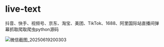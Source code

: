 # live-text
抖音、快手、视频号、京东、淘宝、美团、TikTok、1688、阿里国际站直播间弹幕抓取爬取爬虫python源码

![微信截图_20250619200303](https://github.com/user-attachments/assets/63a0b877-9827-4769-8fe7-3a4d41c8b279)
